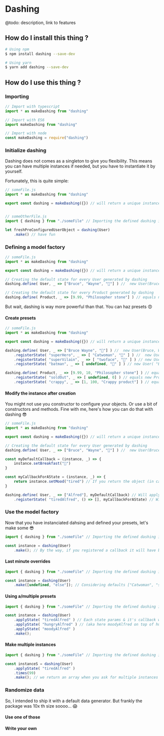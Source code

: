 # Dashing
@todo: description, link to features

## How do I install this thing ?
```sh
# Using npm
$ npm install dashing --save-dev

# Using yarn
$ yarn add dashing --save-dev
```


## How do I use this thing ?
### Importing
```javascript
// Import with typescript
import * as makeDashing from "dashing"

// Import with ES6
import makeDashing from "dashing"

// Import with node
const makeDashing = require("dashing")
```

### Initialize dashing
Dashing does not comes as a singleton to give you flexibility. 
This means you can have multiple instances if needed, 
but you have to instantiate it by yourself.

Fortunately, this is quite simple:
```javascript
// someFile.js
import * as makeDashing from "dashing"

export const dashing = makeDashing({}) // will return a unique instance of dashing


// someOtherFile.js
import { dashing } from "./someFile" // Importing the defined dashing instance created above

let freshPreConfiguredUserObject = dashing(User)
	.make() // have fun
```

### Defining a model factory
```javascript
// someFile.js
import * as makeDashing from "dashing"

export const dashing = makeDashing({}) // will return a unique instance of dashing

// Creating the default state for every User generated by dashing
dashing.define( User, _ => ["Bruce", "Wayne", "🥞"] ) //  new User(Bruce, Wayne, 🥞)

// Creating the default state for every Product generated by dashing
dashing.define( Product, _ => [9.99, "Philosopher stone"] ) // equals new Product(9.99, "philospher stone")
```

But wait, dashing is way more powerful than that. You can haz presets 😍

#### Create presets
```javascript
// someFile.js
import * as makeDashing from "dashing"

export const dashing = makeDashing({}) // will return a unique instance of dashing

dashing.define( User, _ => ["Bruce Wayne", "🥞"] ) //  new User(Bruce, Wayne, 🥞)
	.registerState( "superHero", _ => [ "Catwoman", "🥛" ] ) //  new User(Catwoman, "🥛" )
	.registerState( "superVilain", _ => [ "twoface", "🍉" ] ) // new User( "twoface", "🍉" )
	.registerState( "batman", _ => [ undefined, "🍕" ] ) // new User( "Bruce Wayne", "🍕" )

dashing.define( Product, _ => [9.99, 10, "Philosopher stone"] ) // equals new Product(9.99, 10, "philospher stone")
	.registerState( "soldOut", _ => [ undefined, 0] ) // equals new Product(9.99, 0, "philospher stone")
	.registerState( "crappy", _ => [1, 100, "Crappy product"] ) // equals new Product(1, 100, "Crappy product)

```

#### Modify the instance after creation
You might not use you constructor to configure your objects. Or use a bit of constructors and methods. Fine with me, here's how you can do that with dashing 😎 

```javascript
// someFile.js
import * as makeDashing from "dashing"

export const dashing = makeDashing({}) // will return a unique instance of dashing

// Creating the default state for every User generated by dashing
dashing.define( User, _ => ["Bruce", "Wayne", "🥞"] ) //  new User(Bruce, Wayne, 🥞)

const myDefaultCallback = (instance, _) => {
	instance.setBreakfast("🥞")
}

const myCallbackForAState = (instance, _) => {
    return instance.setMood("tired") // If you return the object (in case immutable or something, we will use it for the next process)
} 

dashing.define( User, _ => ["Alfred"], myDefaultCallback) // Will apply this cllback to every created instance
	.registerState( "tiredAlfred", () => [], myCallbackForAState) // Will apply this callback to instance generated with this state
````

### Use the model factory
Now that you have instanciated dahsing and defined your presets, let's make some 😎
```javascript
import { dashing } from "./someFile" // Importing the defined dashing instance created above

const instance = dashing(User)
	.make(); // By the way, if you registered a callback it will have been applied to the resulting instance 😁
````

#### Last minute overrides
```javascript
import { dashing } from "./someFile" // Importing the defined dashing instance created above

const instance = dashing(User)
	.make([undefined, "else"]); // Considering defaults ["Catwoman", "something"], will make new User("catwoman", "else")
````

#### Using a/multiple presets
```javascript
import { dashing } from "./someFile" // Importing the defined dashing instance created above

const instance = dashing(User)
 	.applyState( "tiredAlfred" ) // Each state params & it's callback will be applied on top of the other in the oreder you asked for
	.applyState( "hungryAlfred" ) // (aka here moodyAlfred on top of hungryAlfred which is applied on top of tiredAlfred
	.applyState( "moodyAlfred" )
	.make();
````

#### Make multiple instances
```javascript
import { dashing } from "./someFile" // Importing the defined dashing instance created above

const instanceS = dashing(User)
	.applyState( "tiredAlfred" )
	.times(99)
	.make(); // we return an array when you ask for multiple instances 📦
````

### Randomize data 
So, I intended to ship it with a default data generator. But frankly the package was 10x th size soooo... 😱 
#### Use one of those
#### Write your own
 